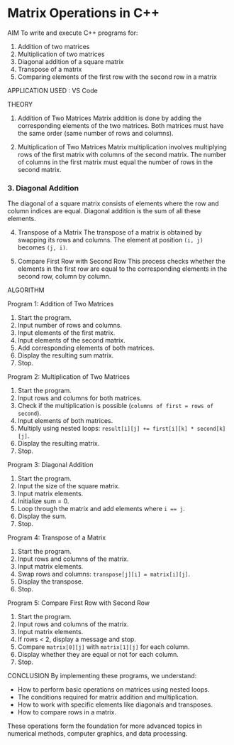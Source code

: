 # Matrix Operations in C++

AIM
To write and execute C++ programs for:
1. Addition of two matrices  
2. Multiplication of two matrices  
3. Diagonal addition of a square matrix  
4. Transpose of a matrix  
5. Comparing elements of the first row with the second row in a matrix  



APPLICATION USED : VS Code



THEORY

1. Addition of Two Matrices
Matrix addition is done by adding the corresponding elements of the two matrices. Both matrices must have the same order (same number of rows and columns).

2. Multiplication of Two Matrices
Matrix multiplication involves multiplying rows of the first matrix with columns of the second matrix. The number of columns in the first matrix must equal the number of rows in the second matrix.

### 3. Diagonal Addition
The diagonal of a square matrix consists of elements where the row and column indices are equal. Diagonal addition is the sum of all these elements.

4. Transpose of a Matrix
The transpose of a matrix is obtained by swapping its rows and columns. The element at position `(i, j)` becomes `(j, i)`.

5. Compare First Row with Second Row
This process checks whether the elements in the first row are equal to the corresponding elements in the second row, column by column.



ALGORITHM

Program 1: Addition of Two Matrices
1. Start the program.  
2. Input number of rows and columns.  
3. Input elements of the first matrix.  
4. Input elements of the second matrix.  
5. Add corresponding elements of both matrices.  
6. Display the resulting sum matrix.  
7. Stop.



Program 2: Multiplication of Two Matrices
1. Start the program.  
2. Input rows and columns for both matrices.  
3. Check if the multiplication is possible (`columns of first = rows of second`).  
4. Input elements of both matrices.  
5. Multiply using nested loops: `result[i][j] += first[i][k] * second[k][j]`.  
6. Display the resulting matrix.  
7. Stop.



Program 3: Diagonal Addition
1. Start the program.  
2. Input the size of the square matrix.  
3. Input matrix elements.  
4. Initialize sum = 0.  
5. Loop through the matrix and add elements where `i == j`.  
6. Display the sum.  
7. Stop.



Program 4: Transpose of a Matrix
1. Start the program.  
2. Input rows and columns of the matrix.  
3. Input matrix elements.  
4. Swap rows and columns: `transpose[j][i] = matrix[i][j]`.  
5. Display the transpose.  
6. Stop.



Program 5: Compare First Row with Second Row
1. Start the program.  
2. Input rows and columns of the matrix.  
3. Input matrix elements.  
4. If rows < 2, display a message and stop.  
5. Compare `matrix[0][j]` with `matrix[1][j]` for each column.  
6. Display whether they are equal or not for each column.  
7. Stop.



CONCLUSION
By implementing these programs, we understand:
- How to perform basic operations on matrices using nested loops.  
- The conditions required for matrix addition and multiplication.  
- How to work with specific elements like diagonals and transposes.  
- How to compare rows in a matrix.

These operations form the foundation for more advanced topics in numerical methods, computer graphics, and data processing.
